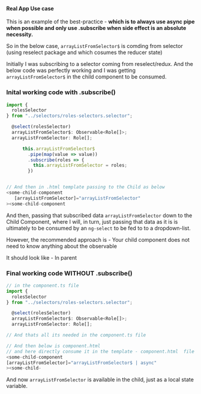 #### Real App Use case

This is an example of the best-practice - **which is to always use async pipe when possible and only use .subscribe when side effect is an absolute necessity.**

So in the below case, `arrayListFromSelector$` is comding from selector (using reselect package and which cosumes the reducer state)

Initially I was subscribing to a selector coming from reselect/redux. And the below code was perfectly working and I was getting
`arrayListFromSelector$` in the child component to be consumed.

### Inital working code with .subscribe()

```ts
import {
  rolesSelector
} from "../selectors/roles-selectors.selector";

  @select(rolesSelector)
  arrayListFromSelector$: Observable<Role[]>;
  arrayListFromSelector: Role[];

      this.arrayListFromSelector$
        .pipe(map(value => value))
        .subscribe(roles => {
          this.arrayListFromSelector = roles;
        })


// And then in .html template passing to the Child as below
<some-child-component
   [arrayListFromSelector]="arrayListFromSelector"
><some-child-component
```

And then, passing that subscribed data `arrayListFromSelector` down to the Child Component, where I will, in turn, just passing that data as it is is ultimately to be consumed by an `ng-select` to be fed to to a dropdown-list.

However, the recommended approach is - Your child component does not need to know anything about the observable

It should look like -
In parent

### Final working code WITHOUT .subscribe()

```ts
// in the component.ts file
import {
  rolesSelector
} from "../selectors/roles-selectors.selector";

  @select(rolesSelector)
  arrayListFromSelector$: Observable<Role[]>;
  arrayListFromSelector: Role[];

// And thats all its needed in the component.ts file

// And then below is component.html
// and here directly consume it in the template - component.html  file
<some-child-component
[arrayListFromSelector]="arrayListFromSelector$ | async"
><some-child-
```

And now `arrayListFromSelector` is available in the child, just as a local state variable.
